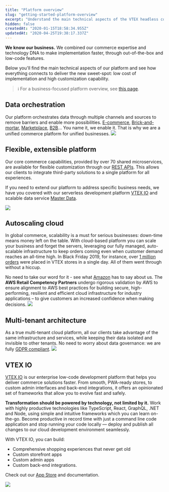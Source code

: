 ```yaml
---
title: "Platform overview"
slug: "getting-started-platform-overview"
excerpt: "Understand the main technical aspects of the VTEX headless commerce platform"
hidden: false
createdAt: "2020-01-15T18:58:34.955Z"
updatedAt: "2020-04-25T19:38:17.337Z"
---
```


**We know our business.** We combined our commerce expertise and technology DNA to make implementation faster, through out-of-the-box and low-code features.

Below you'll find the main technical aspects of our platform and see how everything connects to deliver the new sweet-spot: low cost of implementation and high customization capability.

> ℹ️ For a business-focused platform overview, see [this page](https://vtex.com/us-en/platform-overview).

## Data orchestration

Our platform orchestrates data through multiple channels and sources to remove barriers and enable more possibilities. <a href="https://vtex.com/us-en/digital-commerce/" target="_blank">E-commerce</a>, <a href="https://vtex.com/us-en/instore/" target="_blank">Brick-and-mortar</a>,  <a href="https://vtex.com/us-en/marketplace/" target="_blank">Marketplace</a>, <a href="https://vtex.com/us-en/b2b/" target="_blank">B2B</a>... You name it, we enable it. That is why we are a unified commerce platform for unified businesses.
![](https://cdn.jsdelivr.net/gh/vtexdocs/dev-portal-content@main/images/getting-started-platform-overview-0.png)

## Flexible, extensible platform

Our core commerce capabilities, provided by over 70 shared microservices, are available for flexible customization through our <a href="https://developers.vtex.com/docs/guides/getting-started-list-of-rest-apis" target="_blank">REST APIs</a>. This allows our clients to integrate third-party solutions to a single platform for all experiences.

If you need to extend our platform to address specific business needs, we have you covered with our serverless development platform [VTEX IO](#vtex-io) and scalable data service [Master Data](https://developers.vtex.com/docs/api-reference/master-data-api-v2#overview).

![](https://cdn.jsdelivr.net/gh/vtexdocs/dev-portal-content@main/images/getting-started-platform-overview-1.png)

## Autoscaling cloud

In global commerce, scalability is a must for serious businesses: down-time means money left on the table. With cloud-based platform you can scale your business and forget the servers, leveraging our fully managed, auto-scalable infrastructure to keep orders coming even when customer demand reaches an all-time high. In Black Friday 2019, for instance, over [1 million orders](https://vtex.com/us-en/one-million-orders/) were placed in VTEX stores in a single day. All of them went through without a hiccup.

No need to take our word for it - see what [Amazon](https://aws.amazon.com/retail/partner-solutions/?partner-solutions-cards.sort-by=item.additionalFields.partnerName&partner-solutions-cards.sort-order=asc&partner-solutions-cards.q=vtex&partner-solutions-cards.q_operator=AND#Find_AWS_Retail_Competency_Partners) has to say about us. The **AWS Retail Competency Partners** undergo rigorous validation by AWS to ensure alignment to AWS best practices for building secure, high-performing, resilient and efficient cloud infrastructure for industry applications – to give customers an increased confidence when making decisions.
![](https://cdn.jsdelivr.net/gh/vtexdocs/dev-portal-content@main/images/getting-started-platform-overview-2.png)

## Multi-tenant architecture

As a true multi-tenant cloud platform, all our clients take advantage of the same infrastructure and services, while keeping their data isolated and invisible to other tenants. No need to worry about data governance: we are fully [GDPR compliant](https://compliance.vtex.com/gdpr/).
![](https://cdn.jsdelivr.net/gh/vtexdocs/dev-portal-content@main/images/getting-started-platform-overview-3.png)

## VTEX IO

[VTEX IO](https://vtex.io) is our enterprise low-code development platform that helps you deliver commerce solutions faster. From smooth, PWA-ready stores, to custom admin interfaces and back-end integrations, it offers an opinionated set of frameworks that allow you to evolve fast and safely.

**Transformation should be powered by technology, not limited by it.** Work with highly productive technologies like TypeScript, React, GraphQL, .NET and Node, using simple and intuitive frameworks which you can learn on-the-go. Become productive in record time with just a command line code application and stop running your code locally — deploy and publish all changes to our cloud development environment seamlessly.

With VTEX IO, you can build:

- Comprehensive shopping experiences that never get old
- Custom storefront apps
- Custom admin apps
- Custom back-end integrations.

Check out our [App Store](https://apps.vtex.com) and documentation.

![](https://cdn.jsdelivr.net/gh/vtexdocs/dev-portal-content@main/images/getting-started-platform-overview-4.png)
